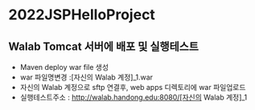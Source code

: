 # 2022JSPHelloProject

## Walab Tomcat 서버에 배포 및 실행테스트

- Maven deploy war file 생성
- war 파일명변경 :[자신의 Walab 계정]_1.war
- 자신의 Walab 계정으로 sftp 연결후, web apps 디렉토리에 war 파일업로드
- 실행테스트주소 : http://walab.handong.edu:8080/[자신의 Walab 계정]_1
